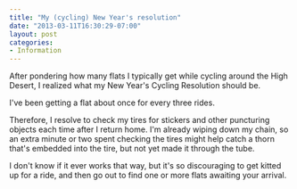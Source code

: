 ```yaml
---
title: "My (cycling) New Year's resolution"
date: "2013-03-11T16:30:29-07:00"
layout: post
categories:
- Information
---
```


After pondering how many flats I typically get while cycling around the High Desert, I realized what my New Year's Cycling Resolution should be.  
  
I've been getting a flat about once for every three rides.

Therefore, I resolve to check my tires for stickers and other puncturing objects each time after I return home. I'm already wiping down my chain, so an extra minute or two spent checking the tires might help catch a thorn that's embedded into the tire, but not yet made it through the tube.

I don't know if it ever works that way, but it's so discouraging to get kitted up for a ride, and then go out to find one or more flats awaiting your arrival.